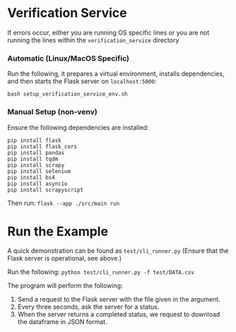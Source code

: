 # Verification Service

If errors occur, either you are running OS specific lines or you are not running the lines within the `verification_service` directory

### Automatic (Linux/MacOS Specific)

Run the following, it prepares a virtual environment, installs dependencies, and then starts the Flask server on `localhost:5000`:

`bash setup_verification_service_env.sh`

### Manual Setup (non-venv)

Ensure the following dependencies are installed:

    pip install flask
    pip install flask_cors
    pip install pandas
    pip install tqdm
    pip install scrapy
    pip install selenium
    pip install bs4
    pip install asyncio
    pip install scrapyscript

Then run:
`flask --app ./src/main run`

# Run the Example

A quick demonstration can be found as `test/cli_runner.py` (Ensure that the Flask server is operational, see above.)

Run the following:
`python test/cli_runner.py -f test/DATA.csv`

The program will perform the following:

1. Send a request to the Flask server with the file given in the argument.
2. Every three seconds, ask the server for a status.
3. When the server returns a completed status, we request to download the dataframe in JSON format.
